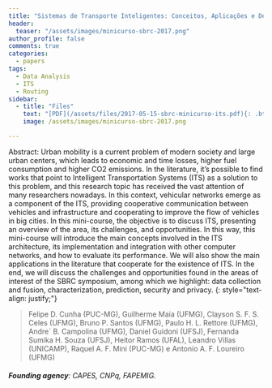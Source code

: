 ```yaml
---
title: "Sistemas de Transporte Inteligentes: Conceitos, Aplicações e Desafios"
header:
  teaser: "/assets/images/minicurso-sbrc-2017.png"
author_profile: false
comments: true
categories:
  - papers
tags:
  - Data Analysis
  - ITS
  - Routing
sidebar:
  - title: "Files"
    text: "[PDF](/assets/files/2017-05-15-sbrc-minicurso-its.pdf){: .btn .btn--success} [Talk PDF ~150Mb](http://homepages.dcc.ufmg.br/~fdcunha/MinicursoSBRC.pdf){: .btn .btn--info}  [Site](http://homepages.dcc.ufmg.br/~fdcunha/){: .btn .btn--info} "
    image: /assets/images/minicurso-sbrc-2017.png

---
```


Abstract: Urban mobility is a current problem of modern society and large urban centers, which leads to economic and time losses, higher fuel consumption and higher CO2 emissions. In the literature, it’s possible to find works that point to Intelligent Transportation Systems (ITS) as a solution to this problem, and this research topic has received the vast attention of many researchers nowadays. In this context, vehicular networks emerge as a component of the ITS, providing cooperative communication between vehicles and infrastructure and cooperating to improve the flow of vehicles in big cities. In this mini-course, the objective is to discuss ITS, presenting an overview of the area, its challenges, and opportunities. In this way, this mini-course will introduce the main concepts involved in the ITS architecture, its implementation and integration with other computer networks, and how to evaluate its performance. We will also show the main applications in the literature that cooperate for the existence of ITS. In the end, we will discuss the challenges and opportunities found in the areas of interest of the SBRC symposium, among which we highlight: data collection and fusion, characterization, prediction, security and privacy.
{: style="text-align: justify;"}

> Felipe D. Cunha (PUC-MG), Guilherme Maia (UFMG), Clayson S. F. S. Celes
(UFMG), Bruno P. Santos (UFMG), Paulo H. L. Rettore (UFMG), Andre´
B. Campolina (UFMG), Daniel Guidoni (UFSJ), Fernanda Sumika H. Souza
(UFSJ), Heitor Ramos (UFAL), Leandro Villas (UNICAMP), Raquel A. F.
Mini (PUC-MG) e Antonio A. F. Loureiro (UFMG)
###### **Founding agency**: CAPES, CNPq, FAPEMIG.